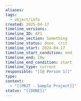```yaml
---
aliases:
tags:
  - object/info
created: 2025-04-17
timeline_versions:
timeline_ID: AP1
timeline_section: Something
timeline_status: done, crit
timeline_start: 2024-04-17
timeline_start_condition: end
timeline_end: 10w
timeline_end_condition: start
timeline_type: current
responsible: "[[@ Person 1]]"
type:
context:
  - "[[PRJT - Sample Project]]"
status: "[[DONE]]"
---
```

